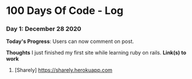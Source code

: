 # 100 Days Of Code - Log


### Day 1: December 28 2020

**Today's Progress**: Users can now comment on post.

**Thoughts** I just finished my first site while learning ruby on rails. 
**Link(s) to work**
1. [Sharely] https://sharely.herokuapp.com
